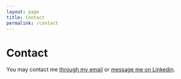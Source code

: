 ```yaml
---
layout: page
title: Contact
permalink: /contact
---
```


# Contact

You may contact me [through my email](mailto:riley903@gmail.com) or [message me on Linkedin](https://www.linkedin.com/in/riley-gunn-b416668b/).
